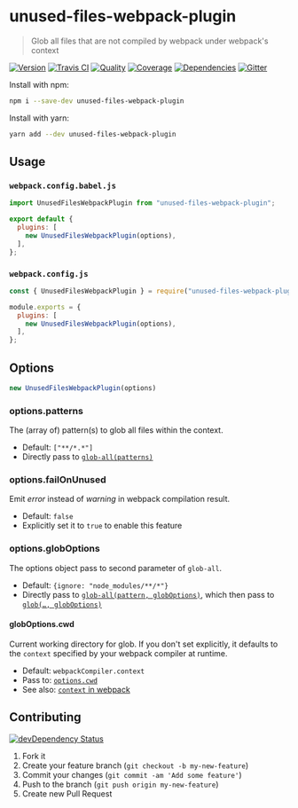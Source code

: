 # unused-files-webpack-plugin
> Glob all files that are not compiled by webpack under webpack's context

[![Version][npm-image]][npm-url] [![Travis CI][travis-image]][travis-url] [![Quality][codeclimate-maintainability-image]][codeclimate-maintainability-url] [![Coverage][codeclimate-c-image]][codeclimate-c-url] [![Dependencies][gemnasium-image]][gemnasium-url] [![Gitter][gitter-image]][gitter-url]

Install with npm:

```bash
npm i --save-dev unused-files-webpack-plugin
```

Install with yarn:

```bash
yarn add --dev unused-files-webpack-plugin
```

## Usage

### `webpack.config.babel.js`

```js
import UnusedFilesWebpackPlugin from "unused-files-webpack-plugin";

export default {
  plugins: [
    new UnusedFilesWebpackPlugin(options),
  ],
};
```

### `webpack.config.js`

```js
const { UnusedFilesWebpackPlugin } = require("unused-files-webpack-plugin");

module.exports = {
  plugins: [
    new UnusedFilesWebpackPlugin(options),
  ],
};
```


## Options

```js
new UnusedFilesWebpackPlugin(options)
```

### options.patterns

The (array of) pattern(s) to glob all files within the context.

* Default: `["**/*.*"]`
* Directly pass to [`glob-all(patterns)`](https://github.com/jpillora/node-glob-all#api)

### options.failOnUnused

Emit _error_ instead of _warning_ in webpack compilation result.

* Default: `false`
* Explicitly set it to `true` to enable this feature

### options.globOptions

The options object pass to second parameter of `glob-all`.

* Default: `{ignore: "node_modules/**/*"}`
* Directly pass to [`glob-all(pattern, globOptions)`](https://github.com/jpillora/node-glob-all#api), which then pass to [`glob(…, globOptions)`](https://github.com/isaacs/node-glob#options)

#### globOptions.cwd

Current working directory for glob. If you don't set explicitly, it defaults to the `context` specified by your webpack compiler at runtime.

* Default: `webpackCompiler.context`
* Pass to: [`options.cwd`](https://github.com/isaacs/node-glob#options)
* See also: [`context` in webpack](https://webpack.js.org/configuration/entry-context/#context)


## Contributing

[![devDependency Status][david-dm-image]][david-dm-url]

1. Fork it
2. Create your feature branch (`git checkout -b my-new-feature`)
3. Commit your changes (`git commit -am 'Add some feature'`)
4. Push to the branch (`git push origin my-new-feature`)
5. Create new Pull Request


[npm-image]: https://img.shields.io/npm/v/unused-files-webpack-plugin.svg?style=flat-square
[npm-url]: https://www.npmjs.org/package/unused-files-webpack-plugin

[travis-image]: https://img.shields.io/travis/tomchentw/unused-files-webpack-plugin.svg?style=flat-square
[travis-url]: https://travis-ci.org/tomchentw/unused-files-webpack-plugin
[codeclimate-maintainability-image]: https://img.shields.io/codeclimate/maintainability/tomchentw/unused-files-webpack-plugin.svg?style=flat-square
[codeclimate-maintainability-url]: https://codeclimate.com/github/tomchentw/unused-files-webpack-plugin
[codeclimate-c-image]: https://img.shields.io/codeclimate/c/tomchentw/unused-files-webpack-plugin.svg?style=flat-square
[codeclimate-c-url]: https://codeclimate.com/github/tomchentw/unused-files-webpack-plugin
[gemnasium-image]: https://img.shields.io/gemnasium/tomchentw/unused-files-webpack-plugin.svg?style=flat-square
[gemnasium-url]: https://gemnasium.com/tomchentw/unused-files-webpack-plugin
[gitter-image]: https://badges.gitter.im/Join%20Chat.svg
[gitter-url]: https://gitter.im/tomchentw/unused-files-webpack-plugin?utm_source=badge&utm_medium=badge&utm_campaign=pr-badge&utm_content=badge
[david-dm-image]: https://img.shields.io/david/dev/tomchentw/unused-files-webpack-plugin.svg?style=flat-square
[david-dm-url]: https://david-dm.org/tomchentw/unused-files-webpack-plugin#info=devDependencies

